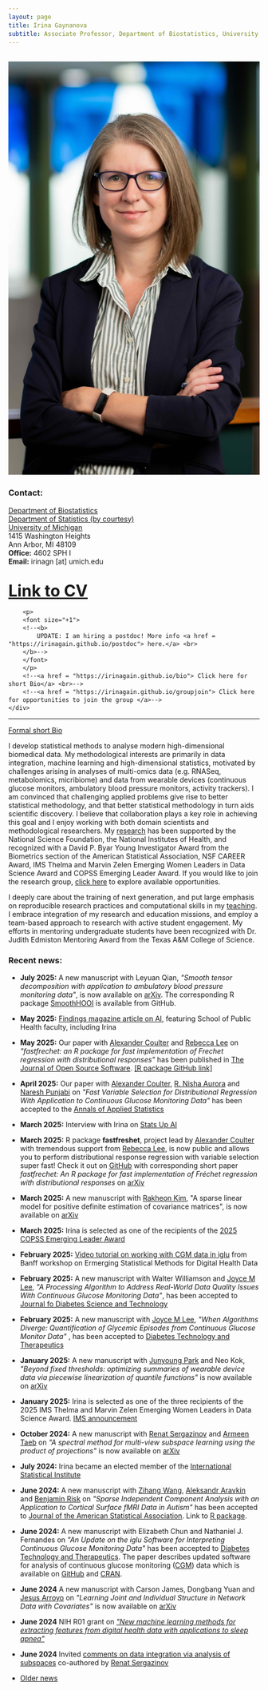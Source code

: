 ```yaml
---
layout: page
title: Irina Gaynanova
subtitle: Associate Professor, Department of Biostatistics, University of Michigan
---
```


<div class="container">
<div class="row">&nbsp;</div>
<div class="row">
	<div class="col-md-3"><a class="thumb" href="#">
		<img src="img/blue_profile_cropped_small.jpg" class="img-responsive" alt="Irina Gaynanova"/></a>
	</div>
	<div class="col-md-6">
	<h3>Contact:</h3>
		<p> <a href = "http://www.sph.umich.edu/biostat/"> Department of Biostatistics</a> <br>
		<a href = "https://lsa.umich.edu/stats"> Department of Statistics (by courtesy)</a> <br>
		<a href="http://www.umich.edu"> University of Michigan </a> <br>
		1415 Washington Heights <br>
		Ann Arbor, MI 48109 <br>
		<strong>Office:</strong> 4602 SPH I <br>
		<strong>Email:</strong> irinagn [at] umich.edu <br>
		<br>
		</p>
		<!--<p style="text-align:center">-->
		<p>
		<font size="+3">
		<b>
		    <a href = "https://irinagain.github.io/Resources/IrinaGaynanovaCV.pdf"> Link to CV</a> <br>
		</b>
		</font>
		</p> 
		
		<p>
		<font size="+1">
		<!--<b>
		    UPDATE: I am hiring a postdoc! More info <a href = "https://irinagain.github.io/postdoc"> here.</a> <br>
		</b>-->
		</font>
		</p> 
		<!--<a href = "https://irinagain.github.io/bio"> Click here for short Bio</a> <br>-->
		<!--<a href = "https://irinagain.github.io/groupjoin"> Click here for opportunities to join the group </a>-->	
	</div>
</div>
	
<hr>

</div>

[Formal short Bio](https://irinagain.github.io/bio)

I develop statistical methods to analyse modern high-dimensional biomedical data. My methodological interests are primarily in data integration, machine learning and high-dimensional statistics, motivated by challenges arising in analyses of multi-omics data (e.g. RNASeq, metabolomics, micribiome) and data from wearable devices (continuous glucose monitors, ambulatory blood pressure monitors, activity trackers). I am convinced that challenging applied problems give rise to better statistical methodology, and that better statistical methodology in turn aids scientific discovery. I believe that collaboration plays a key role in achieving this goal and I enjoy working with both domain scientists and methodological researchers. My [research](https://irinagain.github.io/research) has been supported by the National Science Foundation, the National Institutes of Health, and recognized with a David P. Byar Young Investigator Award from the Biometrics section of the American Statistical Association, NSF CAREER Award, IMS Thelma and Marvin Zelen Emerging Women Leaders in Data Science Award and COPSS Emerging Leader Award. If you would like to join the research group, [click here](https://irinagain.github.io/groupjoin) to explore available opportunities.

I deeply care about the training of next generation, and put large emphasis on reproducible research practices and computational skills in my [teaching](https://irinagain.github.io/teaching). I embrace integration of my research and education missions, and employ a team-based approach to research with active student engagement. My efforts in mentoring undergraduate students have been recognized with Dr. Judith Edmiston Mentoring Award from the Texas A&M College of Science. 



### Recent news:

<!--*  **June 2024** NIH R01 grant, [Scalable Methods for Classification of Heterogeneous High-Dimensional Data](https://nsf.gov/awardsearch/showAward?AWD_ID=1712943&HistoricalAwards=false)-->

* **July 2025:** A new manuscript with Leyuan Qian, *"Smooth tensor decomposition with application to ambulatory blood pressure monitoring data"*, is now available on [arXiv](https://arxiv.org/abs/2507.11723). The corresponding R package [SmoothHOOI](https://github.com/IrinaStatsLab/SmoothHOOI) is available from GitHub.

* **May 2025:** [Findings magazine article on AI](https://sph.umich.edu/findings/spring-2025/the-future-is-here.html), featuring School of Public Health faculty, including Irina

* **May 2025:** Our paper with [Alexander Coulter](https://artsci.tamu.edu/statistics/contact/profiles/alexander-coulter.html) and [Rebecca Lee](https://artsci.tamu.edu/statistics/contact/profiles/rebecca-lee.html) on *"fastfrechet: an R package for fast implementation of Frechet regression with distributional responses"* has been published in [The Journal of Open Source Software](https://doi.org/10.21105/joss.07925). [[R package GitHub link]](https://github.com/alexandercoulter/fastfrechet)

* **April 2025:** Our paper with [Alexander Coulter](https://artsci.tamu.edu/statistics/contact/profiles/alexander-coulter.html), [R. Nisha Aurora](https://foundation.aasm.org/about/board-of-directors/r-nisha-aurora/) and [Naresh Punjabi](https://med.miami.edu/faculty/naresh-m-punjabi-md-phd) on *"Fast Variable Selection for Distributional Regression With Application to Continuous Glucose Monitoring Data"* has been accepted to the [Annals of Applied Statistics](https://imstat.org/journals-and-publications/annals-of-applied-statistics/annals-of-applied-statistics-next-issues/)

* **March 2025:** Interview with Irina on [Stats Up AI](https://statsupai.org/quarto_web/site/posts/S3_award.html)

* **March 2025:** R package **fastfreshet**, project lead by [Alexander Coulter](https://artsci.tamu.edu/statistics/contact/profiles/alexander-coulter.html) with tremendous support from [Rebecca Lee](https://artsci.tamu.edu/statistics/contact/profiles/rebecca-lee.html), is now public and allows you to perform distributional response regression with variable selection super fast! Check it out on [GitHub](https://github.com/alexandercoulter/fastfrechet) with corresponding short paper *fastfrechet: An R package for fast implementation of Fréchet regression with distributional responses* on [arXiv](https://arxiv.org/abs/2503.06401)

* **March 2025:** A new manuscript with [Rakheon Kim](https://statistics.artsandsciences.baylor.edu/person/dr-rakheon-kim), "A sparse linear model for positive definite estimation of covariance matrices", is now available on [arXiv](https://arxiv.org/abs/2503.09026)

* **March 2025:** Irina is selected as one of the recipients of the [2025 COPSS Emerging Leader Award](https://community.amstat.org/copss/awards/leadership-academy)

* **February 2025:** [Video tutorial on working with CGM data in iglu](https://www.birs.ca/events/2025/5-day-workshops/25w5474/videos/watch/202502260906-Gaynanova.html) from Banff workshop on Ermerging Statistical Methods for Digital Health Data

* **February 2025:** A new manuscript with Walter Williamson and [Joyce M Lee](https://chear.org/people/faculty-investigators/joyce-lee), *"A Processing Algorithm to Address Real-World Data Quality Issues With Continuous Glucose Monitoring Data"*, has been accepted to [Journal fo Diabetes Science and Technology](https://doi.org/10.1177/19322968251319801)

* **February 2025:** A new manuscript with [Joyce M Lee](https://chear.org/people/faculty-investigators/joyce-lee), *"When Algorithms Diverge: Quantification of Glycemic Episodes from Continuous Glucose Monitor Data"* , has been accepted to [Diabetes Technology and Therapeutics](https://doi.org/10.1089/dia.2024.0618)

* **January 2025:** A new manuscript with [Junyoung Park](https://pjywang.github.io/) and Neo Kok, *"Beyond fixed thresholds: optimizing summaries of wearable device data via piecewise linearization of quantile functions"* is now available on [arXiv](https://arxiv.org/abs/2501.11777)

* **January 2025:** Irina is selected as one of the three recipients of the 2025 IMS Thelma and Marvin Zelen Emerging Women Leaders in Data Science Award. [IMS announcement](https://imstat.org/2025/01/13/2025-ims-thelma-and-marvin-zelen-emerging-women-leaders-in-data-science-award-recipients-annouced/)

* **October 2024:** A new manuscript with [Renat Sergazinov](https://mrsergazinov.github.io) and [Armeen Taeb](https://armeentaeb.github.io/index/) on *"A spectral method for multi-view subspace learning using the product of projections"* is now available on [arXiv](https://arxiv.org/abs/2410.19125)

* **July 2024:** Irina became an elected member of the [International Statistical Institute](https://www.isi-web.org/article/second-round-newly-elected-members-2024)

* **June 2024:** A new manuscript with [Zihang Wang](https://sph.emory.edu/phd-students/profile/index.php?FID=zihang-wang-12991), [Aleksandr Aravkin](https://uw-amo.github.io/saravkin/) and [Benjamin Risk](https://thebrisklab.org/) on *"Sparse Independent Component Analysis with an Application to Cortical Surface fMRI Data in Autism"* has been accepted to [Journal of the American Statistical Association](https://doi.org/10.1080/01621459.2024.2370593). Link to [R package](https://github.com/thebrisklab/SparseICA).

* **June 2024:** A new manuscript with Elizabeth Chun and Nathaniel J. Fernandes on *"An Update on the iglu Software for Interpreting Continuous Glucose Monitoring Data"* has been accepted to [Diabetes Technology and Therapeutics](https://doi.org/10.1089/dia.2024.0154). The paper describes updated software for analysis of continuous glucose monitoring ([CGM](https://irinagain.github.io/CGM/)) data which is available on [GitHub](https://github.com/irinagain/iglu) and [CRAN](https://CRAN.R-project.org/package=iglu).

* **June 2024** A new manuscript with Carson James, Dongbang Yuan and [Jesus Arroyo](https://jesus-arroyo.github.io/) on *"Learning Joint and Individual Structure in Network Data with Covariates"* is now available on [arXiv](https://arxiv.org/abs/2406.08776)

* **June 2024** NIH R01 grant on [*"New machine learning methods for extracting features from digital health data with applications to sleep apnea"*](https://reporter.nih.gov/search/safFinaNbke-9LvFkOrGTQ/project-details/10851193#similar-Projects)

* **June 2024** Invited [comments on data integration via analysis of subspaces](https://doi.org/10.1007/s11749-024-00936-8) co-authored by [Renat Sergazinov](https://www.sergazinov.co/)



* [Older news](https://irinagain.github.io/news)

<!-- * **May 2022:** A new manuscript with [Renat Sergazinov](https://mrsergazinov.github.io), Andrew Leroux, [Erjia Cui](https://sites.google.com/view/erjiacui/home), [Ciprian Crainiceanu](http://ciprianstats.org), R. Nisha Aurora and Naresh M. Punjabi on *"A case study of glucose levels during sleep using fast function on scalar regression inference"* is now available on [arXiv](https://arxiv.org/abs/2205.08439). 

* **May 2022:** A new manuscript with John Schwenck and Naresh Punjabi describing [R package bp](https://github.com/johnschwenck/bp) for analyses of blood pressure data, including data from Ambulatory Blood Pressure Monitors (ABPM), is available on [medRxiv](https://www.medrxiv.org/content/10.1101/2022.05.12.22274995v1)

* **May 2022:** Irina was invited to write an article for ASA Biopharmaceutical report issue on "Digital Health", access the issue [here](https://higherlogicdownload.s3.amazonaws.com/AMSTAT/fa4dd52c-8429-41d0-abdf-0011047bfa19/UploadedImages/BIOP%20Report/BioPharm_spring2022_FINAL.pdf) to read on *Digital biomarkers of glucose control - reproducibility challenges and opportunities.*

* **April 2022:** Our paper with Dongbang Yuan on *Double-matched matrix decomposition for multi-view data* has been accepted to [Journal of Computational and Graphical Statistics](https://doi.org/10.1080/10618600.2022.2067860)

* **April 2022:** Our paper with Nisha R. Aurora, Pratik Patel and Naresh Punjabi on *Glucose profiles in obstructive sleep apnea and type 2 diabetes mellitus* has been accepted to [Sleep Medicine](https://doi.org/10.1016/j.sleep.2022.04.007)

* **December 2021:** Our paper with Nathaniel Fernandes, Nhan Nguyen, Elizabeth Chun and Naresh Punjabi on *Open-Source Algorithm to Calculate Mean Amplitude of Glycemic Excursions Using Short and Long Moving Averages* has been accepted to [Journal of Diabetes Science and Technology](https://doi.org/10.1177/19322968211061165)

* **November 2021:** Our paper with Alex Lapanowski on *Compressing large sample data for discriminant analysis" has been accepted for [2021 IEEE International Conference on Big Data](https://bigdataieee.org/BigData2021/AcceptedPapers.html) 

* **October 2021:** Irina is honored with Dr. Judith Edmiston Mentoring Award from TAMU College of Science. [Press release for all College of Science 2021 Award Winners](https://science.tamu.edu/news/2021/10/college-of-science-honors-2021-award-winners/)

<!--

* **September 2021:** Our paper with Mingze Huang and [Christian L Müller](https://www.simonsfoundation.org/team/christian-muller/) on *"latentcor: an R package for estimating latent correlations from mixed data types"* has been accepted to [Journal of Open Source Software](https://doi.org/10.21105/joss.03634)

* **August 2021:** Our paper with Yunfeng Zhang on *"Joint association and classification analysis of multi-view data"* has been accepted to [Biometrics](https://doi.org/10.1111/biom.13536)



* **June 2021:** Irina has been awarded tenure and promotion to Associate Professor at Texas A&M effective September 1, 2021

* **May 2021:** A new manuscript with [Hee Cheol Chung](https://heech31.github.io) and [Yang Ni](https://web.stat.tamu.edu/~yni/) on *"Phylogenetically informed Bayesian truncated copula graphical models for microbial association networks"* is now available on [arXiv](https://arxiv.org/abs/2105.05082). [R code](https://github.com/heech31/phyloBCG) to reproduce the results.

* **May 2021:** A new manuscript with Dongbang Yuan on *"Double-matched matrix decomposition for multi-view data"* is now available on [arXiv](https://arxiv.org/2105.03396). [R code](https://github.com/justicesuker/DMMD_Code) to reproduce the results.

* **May 2021:** Applications open for Summer 2021 [Structured Research Experience (SRE) in Statistics](https://irinagain.github.io/SRE/). All TAMU BS Statistics majors are welcome to apply.

* **April 2021:** Irina is a guest on [Data & Science podcast with Glen Wright Colopy](https://podofasclepius.podbean.com) talking about Replicability and Reproducibility in Scince. [YouTube video](https://youtu.be/MJwsfiEMFL8) and [PodBean](https://www.podbean.com/ew/pb-qcpza-101d795)

* **April 2021:** A manuscript with [Ben Risk](http://www.benjaminrisk.com) on *"Simultaneous Non-Gaussian Component Analysis (SING) for Data Integration in Neuroimaging"* has ben accepted to [Annals of Applied Statistics](https://www.e-publications.org/ims/submission/AOAS/user/submissionFile/45797?confirm=4748e846). 

* **April 2021:** Our paper on *"Interpreting blood glucose data with R package iglu."* has been accepted to [PLoS one](https://doi.org/10.1371/journal.pone.0248560). You can download iglu from [CRAN](https://cran.rstudio.com/web/packages/iglu/index.html) or install from [Github](https://github.com/irinagain/iglu) for most recent developments. All the functionality is also available directly as the [shiny app](https://irinagain.shinyapps.io/shiny_iglu/).



* **February 2021:** A manuscript with  with [Grace Yoon](http://www.stat.tamu.edu/~gyoon/) and [Christian L Müller](https://www.simonsfoundation.org/team/christian-muller/) on 
*"Fast computation of latent correlations"* has appeared in [JCGS](https://www.tandfonline.com/doi/full/10.1080/10618600.2021.1882468). Check out [[R code to reproduce simulations]](https://github.com/GraceYoon/Fast-latent-correlation) and the improved [[R package]](https://github.com/irinagain/mixedCCA) to estimate latent correlations for mixed (continuous, binary and zero-inflated) variable types.

* **February 2021:** Irina receives [a CAREER Award](https://www.nsf.gov/awardsearch/showAward?AWD_ID=2044823&HistoricalAwards=false) from the National Science Foundation (NSF). TAMU College of Science [press release](https://science.tamu.edu/news/2021/03/two-texas-am-science-faculty-earn-2021-nsf-career-awards/).

* **January 2021:** Irina is a guest on Pod of Asclepius podcast talking about her team's work on Continuous Glucose Monitors. [YouTube video](https://youtu.be/TVX66NixIrA) and [PodBean](https://podofasclepius.podbean.com).

* **December 2020:** Irina took part in a virtual NISS career panel, the panel summary is [here](https://www.niss.org/news/niss-career-fair-continues-discussion-advice-job-seekers-during-pandemic).


* **June 2020:** Our team has released [a list of public Continuous Glucose Monitoring (CGM) datasets](https://github.com/irinagain/Awesome-CGM). Thank you to an amazing team of undergraduate researchers: Mary Martin, Elizabeth Chun, David Buchanan, Eric Wang and Sangaman Senthil who assembled this collection as part of their [Aggie Research Project](https://aggieresearch.tamu.edu).


* **September 2020:** Our team has released version 2 of [an R package iglu for analysis of Continuous Glucose Monitoring (CGM) data](https://github.com/irinagain/iglu). The package is also available from CRAN ([iglu](https://cran.rstudio.com/web/packages/iglu/index.html)) and you can learn more about it from the [accompanying website](https://irinagain.github.io/iglu/). All the functionality is also available directly as the [shiny app](https://irinagain.shinyapps.io/shiny_iglu/). The introductory paper/extended vignette is coming soon!


* **September 2020:** A new manuscript on *"Interpreting blood glucose data with R package iglu."* is now available on [bioRxiv](https://doi.org/10.1101/2020.09.28.310482).
* **June 2020:** Congratulations to [Alex Lapanowski](https://sites.google.com/view/alexander-f-lapanowski/home) and Yunfeng Zhang for succesfully defending their PhD dissertations!


* **May 2020:** A new manuscript with [Naresh Punjabi](https://www.hopkinsmedicine.org/profiles/results/directory/profile/0005817/naresh-punjabi//) and [Ciprian Crainiceanu](http://ciprianstats.org/home) on *"Modeling continuous glucose monitoring (CGM) data during sleep."* has appeared in [Biostatistics](https://doi.org/10.1093/biostatistics/kxaa023)

* **May 2020:** A new manuscript with [Alex Lapanowski](https://sites.google.com/view/alexander-f-lapanowski/home) on *"Compressing Large Sample Data for Discriminant Analysis"* is now available on [arXiv](https://arxiv.org/abs/2005.03858)

* **May 2020:** A new manuscript with [Ben Risk](http://www.benjaminrisk.com) on *"Simultaneous Non-Gaussian Component Analysis (SING) for Data Integration in Neuroimaging"* is now available on [arXiv](https://arxiv.org/abs/2005.00597)

* **April 2020:** A manuscript with [Grace Yoon](http://www.stat.tamu.edu/~gyoon/) and [Raymond Carroll](https://carroll.stat.tamu.edu) on *"Sparse semiparametric canonical correlation analysis for data of mixed types"* has appeared in [Biometrika](https://academic.oup.com/biomet/article/doi/10.1093/biomet/asaa007/5820553)

* **September 2019:** [Cornell Department of Statistics and Data Science](https://stat.cornell.edu) features [a conversation with Irina](https://stat.cornell.edu/alumni/alumni-profiles/irina-gaynanova-stats-phd-15) about her time at Cornell and advice for pursuing career in data science. 


* **June 2019:** A manuscript with [Gen Li](https://sites.google.com/view/ligen), *"Structural Learning and Integrative Decomposition of Multi-View Data"*, has been accepted to [Biometrics](https://doi.org/10.1111/biom.13108).

* **June 2019:** A manuscript with [Grace Yoon](http://www.stat.tamu.edu/~gyoon/) and [Christian L Müller](https://www.simonsfoundation.org/team/christian-muller/), *Microbial networks in SPRING - Semi-parametric rank-based correlation and partial correlation estimation for quantitative microbiome data* has been accepted to [Frontiers in Genetics](https://www.frontiersin.org/articles/10.3389/fgene.2019.00516/full) for the special Research Topic on "Statistical and Computational Methods for Microbiome Multi-Omics Data"


* **April 2019:** A manuscript on *Prediction and estimation consistency of sparse multi-class penalized optimal scoring* has been accepted to [Bernoulli](https://projecteuclid.org/euclid.bj/1574758829)

* **April 2019:** A manuscript with [Alex Lapanowski](https://sites.google.com/view/alexander-f-lapanowski/home) on *Sparse Feature Selection in Kernel Discriminant Analysis via Optimal Scoring* has appeared in [AISTATS](http://proceedings.mlr.press/v89/lapanowski19a.html)


* **November 2018:** A new manuscript on *"Joint association and classification analysis of multi-view data"* is now available on [arXiv](https://arxiv.org/abs/1811.08511)

* **September 2018:** The [Texas A&M College of Science](http://www.science.tamu.edu) promotional [video](https://youtu.be/BLtN4gYBN0g) featuring Irina

* **July 2018:** A new manuscript on *"Sparse semiparametric canonical correlation analysis for data of mixed types"* is now available on [arXiv](https://arxiv.org/abs/1807.05274)
* **March 2018:** Irina is the recipient of the 2018 David P. Byar Young Investigator Award for the first-place paper [*"Structural Learning and Integrative Decomposition of Multi-View Data"*](https://arxiv.org/abs/1707.06573), joint work with [Gen Li](https://sites.google.com/view/ligen), Columbia University Mailman School of Public Health. [Texas A&M Science article featuring the award](http://www.science.tamu.edu/articles/1922)
* **January 2018:** A new manuscript on *"Prediction Error Bounds for Linear Regression With the TREX"* is now available on [arXiv](https://arxiv.org/abs/1801.01394)
* **November 2017:** A new manuscript on *"Sparse quadratic classification rules via linear dimension reduction"* is now available on [arXiv](https://arxiv.org/abs/1711.04817)
* **May 2017:** NSF DMS-1712943 grant, [Scalable Methods for Classification of Heterogeneous High-Dimensional Data](https://nsf.gov/awardsearch/showAward?AWD_ID=1712943&HistoricalAwards=false)



<div class="row">
	<div class="col-md-8">
		<h3>NEWS:</h3>
		
	</div>	
	

	
	
<div class="row">&nbsp;</div>
</div>	

-->

		

     









